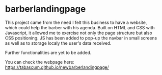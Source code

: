 # barberlandingpage

This project came from the need I felt this business to have a website, which could help the barber with his agenda. 
Built on HTML and CSS with Javascript, it allowed me to exercise not only the page structure but also CSS positioning. 
JS has been added to pop-up the navbar in small screens as well as to storage localy the user's data received. 

Further functionalities are yet to be added.

You can check the webpage here: https://tabascum.github.io/newbarberlandingpage/
